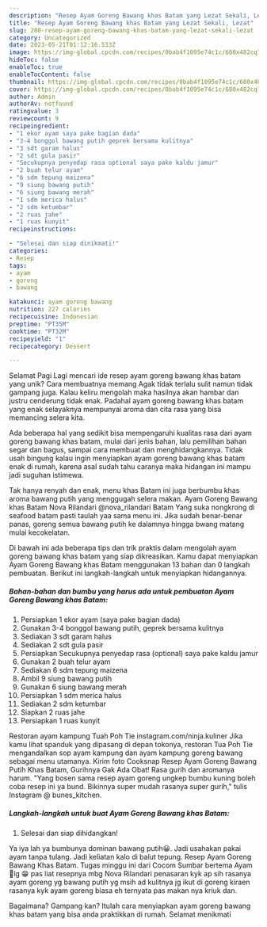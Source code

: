 ```yaml
---
description: "Resep Ayam Goreng Bawang khas Batam yang Lezat Sekali, Lezat"
title: "Resep Ayam Goreng Bawang khas Batam yang Lezat Sekali, Lezat"
slug: 208-resep-ayam-goreng-bawang-khas-batam-yang-lezat-sekali-lezat
category: Uncategorized
date: 2023-05-21T01:12:16.533Z
image: https://img-global.cpcdn.com/recipes/0bab4f1095e74c1c/680x482cq70/ayam-goreng-bawang-khas-batam-foto-resep-utama.jpg
hideToc: false
enableToc: true
enableTocContent: false
thumbnail: https://img-global.cpcdn.com/recipes/0bab4f1095e74c1c/680x482cq70/ayam-goreng-bawang-khas-batam-foto-resep-utama.jpg
cover: https://img-global.cpcdn.com/recipes/0bab4f1095e74c1c/680x482cq70/ayam-goreng-bawang-khas-batam-foto-resep-utama.jpg
author: Admin
authorAv: notfound
ratingvalue: 3
reviewcount: 9
recipeingredient:
- "1 ekor ayam saya pake bagian dada"
- "3-4 bonggol bawang putih geprek bersama kulitnya"
- "3 sdt garam halus"
- "2 sdt gula pasir"
- "Secukupnya penyedap rasa optional saya pake kaldu jamur"
- "2 buah telur ayam"
- "6 sdm tepung maizena"
- "9 siung bawang putih"
- "6 siung bawang merah"
- "1 sdm merica halus"
- "2 sdm ketumbar"
- "2 ruas jahe"
- "1 ruas kunyit"
recipeinstructions:

- "Selesai dan siap dinikmati!"
categories:
- Resep
tags:
- ayam
- goreng
- bawang

katakunci: ayam goreng bawang 
nutrition: 227 calories
recipecuisine: Indonesian
preptime: "PT35M"
cooktime: "PT32M"
recipeyield: "1"
recipecategory: Dessert

---
```



Selamat Pagi Lagi mencari ide resep ayam goreng bawang khas batam yang unik? Cara membuatnya memang Agak tidak terlalu sulit namun tidak gampang juga. Kalau keliru mengolah maka hasilnya akan hambar dan justru cenderung tidak enak. Padahal ayam goreng bawang khas batam yang enak selayaknya mempunyai aroma dan cita rasa yang bisa memancing selera kita.


Ada beberapa hal yang sedikit bisa mempengaruhi kualitas rasa dari ayam goreng bawang khas batam, mulai dari jenis bahan, lalu pemilihan bahan segar dan bagus, sampai cara membuat dan menghidangkannya. Tidak usah bingung kalau ingin menyiapkan ayam goreng bawang khas batam enak di rumah, karena asal sudah tahu caranya maka hidangan ini mampu jadi suguhan istimewa.

Tak hanya renyah dan enak, menu khas Batam ini juga berbumbu khas aroma bawang putih yang menggugah selera makan. Ayam Goreng Bawang khas Batam Nova Rilandari @nova_rilandari Batam Yang suka nongkrong di seafood batam pasti taulah yaa sama menu ini. Jika sudah benar-benar panas, goreng semua bawang putih ke dalamnya hingga bwang matang mulai kecokelatan.


Di bawah ini ada beberapa tips dan trik praktis dalam mengolah ayam goreng bawang khas batam yang siap dikreasikan. Kamu dapat menyiapkan Ayam Goreng Bawang khas Batam menggunakan 13 bahan dan 0 langkah pembuatan. Berikut ini langkah-langkah untuk menyiapkan hidangannya.

<!--inarticleads1-->

##### Bahan-bahan dan bumbu yang harus ada untuk pembuatan Ayam Goreng Bawang khas Batam:

1. Persiapkan 1 ekor ayam (saya pake bagian dada)
1. Gunakan 3-4 bonggol bawang putih, geprek bersama kulitnya
1. Sediakan 3 sdt garam halus
1. Sediakan 2 sdt gula pasir
1. Persiapkan Secukupnya penyedap rasa (optional) saya pake kaldu jamur
1. Gunakan 2 buah telur ayam
1. Sediakan 6 sdm tepung maizena
1. Ambil 9 siung bawang putih
1. Gunakan 6 siung bawang merah
1. Persiapkan 1 sdm merica halus
1. Sediakan 2 sdm ketumbar
1. Siapkan 2 ruas jahe
1. Persiapkan 1 ruas kunyit


Restoran ayam kampung Tuah Poh Tie instagram.com/ninja.kuliner Jika kamu lihat spanduk yang dipasang di depan tokonya, restoran Tua Poh Tie mengandalkan sop ayam kampung dan ayam kampung goreng bawang sebagai menu utamanya. Kirim foto Cooksnap Resep Ayam Goreng Bawang Putih Khas Batam, Gurihnya Gak Ada Obat! Rasa gurih dan aromanya harum. &#34;Yang bosen sama resep ayam goreng ungkep bumbu kuning boleh coba resep ini ya bund. Bikinnya super mudah rasanya super gurih,&#34; tulis Instagram @ bunes_kitchen. 

<!--inarticleads2-->

##### Langkah-langkah untuk buat Ayam Goreng Bawang khas Batam:


1. Selesai dan siap dihidangkan!

Ya iya lah ya bumbunya dominan bawang putih😀. Jadi usahakan pakai ayam tanpa tulang. Jadi keliatan kalo di balut tepung. Resep Ayam Goreng Bawang Khas Batam. Tugas minggu ini dari Cocom Sumbar bertema Ayam 🐔lg 😁 pas liat resepnya mbg Nova Rilandari penasaran kyk ap sih rasanya ayam goreng yg bawang putih yg msih ad kulitnya jg ikut di goreng kiraen rasanya kyk ayam goreng biasa eh ternyata pas makan nya kriuk dan. 

Bagaimana? Gampang kan? Itulah cara menyiapkan ayam goreng bawang khas batam yang bisa anda praktikkan di rumah. Selamat menikmati
